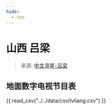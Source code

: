 ```yaml
---
hide:
  - toc
---
```


# 山西 吕梁

> 来源: [中文寻星-吕梁](http://dtmb.saoing.com/lvliang.htm)

## 地面数字电视节目表

{{ read_csv("../../data/csv/lvliang.csv") }}
